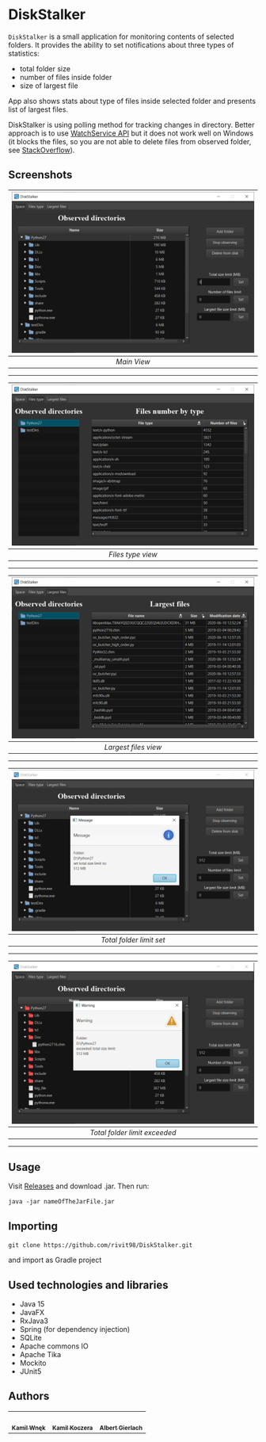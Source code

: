 # DiskStalker

`DiskStalker` is a small application for monitoring contents of selected folders. 
It provides the ability to set notifications about three types of statistics:
* total folder size
* number of files inside folder
* size of largest file

App also shows stats about type of files inside selected folder and presents list of largest files.

DiskStalker is using polling method for tracking changes in directory. Better approach is to use [WatchService API](https://docs.oracle.com/javase/7/docs/api/java/nio/file/WatchService.html) but it does not work well on Windows (it blocks the files, so you are not able to delete files from observed folder, see [StackOverflow](https://stackoverflow.com/questions/56847367/can-you-prevent-watchservice-from-locking-files-on-windows)).

## Screenshots

| ![1](./img/1.png) |
|:--:|
| *Main View* |
___


| ![2](./img/2.png) |
|:--:|
| *Files type view* |
___

| ![3](./img/3.png) |
|:--:|
| *Largest files view* |
___

| ![4](./img/4.png) |
|:--:|
| *Total folder limit set* |
___

| ![5](./img/5.png) |
|:--:|
| *Total folder limit exceeded* |
___

## Usage
Visit [Releases](https://github.com/rivit98/DiskStalker/releases) and download .jar. Then run:
```
java -jar nameOfTheJarFile.jar
```

## Importing
```
git clone https://github.com/rivit98/DiskStalker.git
```
and import as Gradle project


## Used technologies and libraries
* Java 15
* JavaFX
* RxJava3
* Spring (for dependency injection)
* SQLite
* Apache commons IO
* Apache Tika
* Mockito
* JUnit5

## Authors

<table>
  <tr>
    <td align="center"><a href="https://github.com/wnekus"><br /><sub><b>Kamil Wnęk</b></sub></a><br />
    </td>
    <td align="center"><a href="https://github.com/kuczi55"><br /><sub><b>Kamil Koczera</b></sub></a><br /></td>
    <td align="center"><a href="https://github.com/rivit98"><br /><sub><b>Albert Gierlach</b></sub></a><br /></td>
  </tr>
</table>

